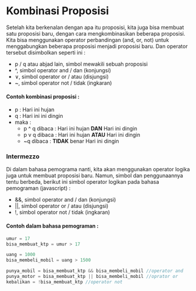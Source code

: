 # Kombinasi Proposisi

Setelah kita berkenalan dengan apa itu proposisi, kita juga bisa membuat satu proposisi baru, dengan cara mengkombinasikan beberapa proposisi. Kita bisa menggunakan operator perbandingan (and, or, not) untuk menggabungkan beberapa proposisi menjadi proposisi baru. Dan operator tersebut disimbolkan seperti ini :

* p / q atau abjad lain, simbol mewakili sebuah proposisi
* ^, simbol operator and / dan (konjungsi)
* ∨, simbol operator or / atau  (disjungsi)
* ~, simbol operator not / tidak (ingkaran)

#### Contoh kombinasi proposisi :

* p : Hari ini hujan
* q : Hari ini ini dingin
* maka : 
    * p ^ q dibaca : Hari ini hujan **DAN** Hari ini dingin
    * p v q dibaca : Hari ini hujan **ATAU** Hari ini dingin
    * ~q dibaca : **TIDAK** benar Hari ini dingin



### Intermezzo

Di dalam bahasa pemograma nanti, kita akan menggunakan operator logika juga untuk membuat proposisi baru. Namun, simbol dan penggunaannya tentu berbeda, berikut ini simbol operator logikan pada bahasa pemograman (javascript) : 

* &&, simbol operator and / dan (konjungsi)
* ||, simbol operator or / atau  (disjungsi)
* !, simbol operator not / tidak (ingkaran)

#### Contoh dalam bahasa pemograman :

```javascript
umur = 17
bisa_membuat_ktp = umur > 17

uang = 1000
bisa_membeli_mobil = uang > 1500

punya_mobil = bisa_membuat_ktp && bisa_membeli_mobil //operator and
punya_motor = bisa_membuat_ktp || bisa_membeli_mobil //oprator or
kebalikan = !bisa_membuat_ktp //operator not

```



